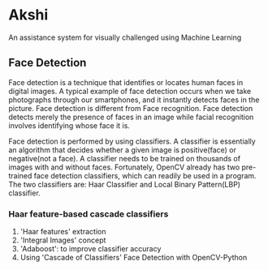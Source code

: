 # Akshi
An assistance system for visually challenged using Machine Learning
## Face Detection
Face detection is a technique that identifies or locates human faces in digital images. A typical example of face detection occurs when we take photographs through our smartphones, and it instantly detects faces in the picture. Face detection is different from Face recognition. Face detection detects merely the presence of faces in an image while facial recognition involves identifying whose face it is.

Face detection is performed by using classifiers. A classifier is essentially an algorithm that decides whether a given image is positive(face) or negative(not a face). A classifier needs to be trained on thousands of images with and without faces. Fortunately, OpenCV already has two pre-trained face detection classifiers, which can readily be used in a program. The two classifiers are: Haar Classifier and Local Binary Pattern(LBP) classifier.

### Haar feature-based cascade classifiers

1. 'Haar features' extraction
2. 'Integral Images' concept
3. 'Adaboost': to improve classifier accuracy
4. Using 'Cascade of Classifiers' Face Detection with OpenCV-Python
